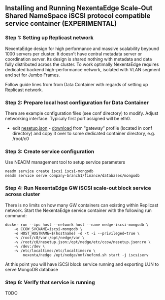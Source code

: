 ## Installing and Running NexentaEdge Scale-Out Shared NameSpace iSCSI protocol compatible service container (EXPERIMENTAL)

### Step 1: Setting up Replicast network
NexentaEdge design for high performance and massive scalability beyound 1000 servers per cluster. It doesn't have central metadata server or coordination server. Its design is shared nothing with metadata and data fully distributed across the cluster. To work optimally NexentaEdge requires dedicated backend high-performance network, isolated with VLAN segment and set for Jumbo Frames.

Follow guide lines from from Data Container with regards of setting up Replicast network.

### Step 2: Prepare local host configuration for Data Container
There are example configuration files (see conf directory) to modify. Adjust networking interface. Typicaly first port assigned will be eth0.

* edit [nesetup.json](https://github.com/Nexenta/nedge-dev/blob/master/conf/gateway/nesetup.json) - [download](https://raw.githubusercontent.com/Nexenta/nedge-dev/master/conf/gateway/nesetup.json) from "gateway" profile (located in conf directory) and copy it over to some dedicated container directory, e.g. /root/c0

### Step 3: Create service configuration
Use NEADM management tool to setup service parameters
```
neadm service create iscsi iscsi-mongodb
neadm service serve company-branch1/finance/databases/mongodb
```

### Step 4: Run NexentaEdge GW iSCSI scale-out block service across cluster
There is no limits on how many GW containers can existing within Replicast network. Start the NexentaEdge service container with the following run command:
```
docker run --ipc host --network host --name nedge-iscsi-mongodb \
	-e CCOW_SVCNAME=iscsi-mongodb \
	-e HOST_HOSTNAME=$(hostname) -d -t -i --privileged=true \
	-v /root/c0/var:/opt/nedge/var \
	-v /root/c0/nesetup.json:/opt/nedge/etc/ccow/nesetup.json:ro \
	-v /dev:/dev \
	-v /etc/localtime:/etc/localtime:ro \
        nexenta/nedge /opt/nedge/nmf/nefcmd.sh start -j iscsiserv
```

At this point you will have iSCSI block service running and exporting LUN to serve MongoDB database

### Step 6: Verify that service is running

TODO
